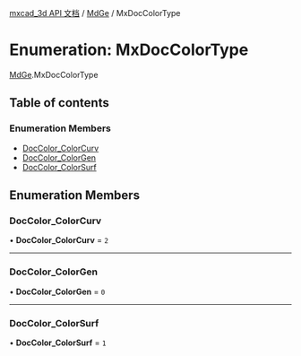 [mxcad_3d API 文档](../README.md) / [MdGe](../modules/MdGe.md) / MxDocColorType

# Enumeration: MxDocColorType

[MdGe](../modules/MdGe.md).MxDocColorType

## Table of contents

### Enumeration Members

- [DocColor\_ColorCurv](MdGe.MxDocColorType.md#doccolor_colorcurv)
- [DocColor\_ColorGen](MdGe.MxDocColorType.md#doccolor_colorgen)
- [DocColor\_ColorSurf](MdGe.MxDocColorType.md#doccolor_colorsurf)

## Enumeration Members

### DocColor\_ColorCurv

• **DocColor\_ColorCurv** = ``2``

___

### DocColor\_ColorGen

• **DocColor\_ColorGen** = ``0``

___

### DocColor\_ColorSurf

• **DocColor\_ColorSurf** = ``1``
